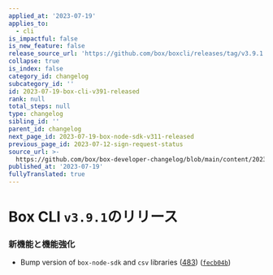 ```yaml
---
applied_at: '2023-07-19'
applies_to:
  - cli
is_impactful: false
is_new_feature: false
release_source_url: 'https://github.com/box/boxcli/releases/tag/v3.9.1'
collapse: true
is_index: false
category_id: changelog
subcategory_id: ''
id: 2023-07-19-box-cli-v391-released
rank: null
total_steps: null
type: changelog
sibling_id: ''
parent_id: changelog
next_page_id: 2023-07-19-box-node-sdk-v311-released
previous_page_id: 2023-07-12-sign-request-status
source_url: >-
  https://github.com/box/box-developer-changelog/blob/main/content/2023/07-19-box-cli-v391-released.md
published_at: '2023-07-19'
fullyTranslated: true
---
```

# Box CLI `v3.9.1`のリリース

### 新機能と機能強化

* Bump version of `box-node-sdk` and `csv` libraries ([483][1]) ([`fecb04b`][2])

[1]: (https://github.com/box/boxcli/pull/483)

[2]: (https://github.com/box/boxcli/pull/483/commits/fecb04b635980baf37a7fefc8860b5e07b0bc4e6)
